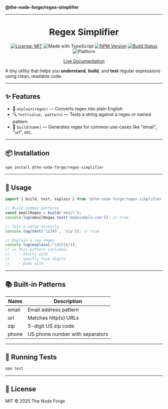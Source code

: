 **@the-node-forge/regex-simplifier**

***

<div align="center">

# Regex Simplifier

[![License: MIT](https://img.shields.io/badge/License-MIT-yellow.svg)](https://opensource.org/licenses/MIT)
![Made with TypeScript](https://img.shields.io/badge/Made%20with-TypeScript-007acc)
[![NPM Version](https://img.shields.io/npm/v/regex-simplifier)](https://www.npmjs.com/package/regex-simplifier)
[![Build Status](https://img.shields.io/github/actions/workflow/status/the-node-forge/regex-simplifier/ci.yaml?branch=main)](https://github.com/The-Node-Forge/regex-simplifier/actions)
![Platform](https://img.shields.io/badge/platform-node%20%7C%20browser-brightgreen)

[Live Documentation](https://the-node-forge.github.io/regex-simplifier/)

</div>

A tiny utility that helps you **understand**, **build**, and **test** regular
expressions using clean, readable code.

---

## ✨ Features

- 🧠 `explain(regex)` — Converts regex into plain English
- 🔍 `test(value, pattern)` — Tests a string against a regex or named pattern
- 🧱 `build(name)` — Generates regex for common use-cases like "email", "url", etc.

---

## 📦 Installation

```bash
npm install @the-node-forge/regex-simplifier
```

---

## 🚀 Usage

```ts
import { build, test, explain } from '@the-node-forge/regex-simplifier';

// Build common patterns
const emailRegex = build('email');
console.log(emailRegex.test('me@example.com')); // true

// Test a value directly
console.log(test('12345', 'zip')); // true

// Explain a raw regex
console.log(explain(/^\d{5}$/));
// => This pattern includes:
//    - Starts with
//    - exactly five digits
//    - Ends with
```

---

## 📚 Built-in Patterns

| Name  | Description                     |
| ----- | ------------------------------- |
| email | Email address pattern           |
| url   | Matches http(s) URLs            |
| zip   | 5-digit US zip code             |
| phone | US phone number with separators |

---

## 🧪 Running Tests

```bash
npm test
```

---

## 📝 License

MIT © 2025 The Node Forge
